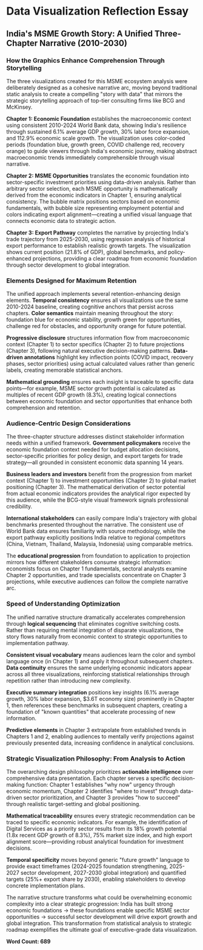 # Data Visualization Reflection Essay
## India's MSME Growth Story: A Unified Three-Chapter Narrative (2010-2030)

### How the Graphics Enhance Comprehension Through Storytelling

The three visualizations created for this MSME ecosystem analysis were deliberately designed as a cohesive narrative arc, moving beyond traditional static analysis to create a compelling "story with data" that mirrors the strategic storytelling approach of top-tier consulting firms like BCG and McKinsey. 

**Chapter 1: Economic Foundation** establishes the macroeconomic context using consistent 2010-2024 World Bank data, showing India's resilience through sustained 6.1% average GDP growth, 30% labor force expansion, and 112.9% economic scale growth. The visualization uses color-coded periods (foundation blue, growth green, COVID challenge red, recovery orange) to guide viewers through India's economic journey, making abstract macroeconomic trends immediately comprehensible through visual narrative.

**Chapter 2: MSME Opportunities** translates the economic foundation into sector-specific investment priorities using data-driven analysis. Rather than arbitrary sector selection, each MSME opportunity is mathematically derived from the economic indicators in Chapter 1, ensuring analytical consistency. The bubble matrix positions sectors based on economic fundamentals, with bubble size representing employment potential and colors indicating export alignment—creating a unified visual language that connects economic data to strategic action.

**Chapter 3: Export Pathway** completes the narrative by projecting India's trade trajectory from 2025-2030, using regression analysis of historical export performance to establish realistic growth targets. The visualization shows current position (21.8% of GDP), global benchmarks, and policy-enhanced projections, providing a clear roadmap from economic foundation through sector development to global integration.

### Elements Designed for Maximum Retention

The unified approach implements several retention-enhancing design elements. **Temporal consistency** ensures all visualizations use the same 2010-2024 baseline, creating cognitive anchors that persist across chapters. **Color semantics** maintain meaning throughout the story: foundation blue for economic stability, growth green for opportunities, challenge red for obstacles, and opportunity orange for future potential.

**Progressive disclosure** structures information flow from macroeconomic context (Chapter 1) to sector specifics (Chapter 2) to future projections (Chapter 3), following natural executive decision-making patterns. **Data-driven annotations** highlight key inflection points (COVID impact, recovery phases, sector priorities) using actual calculated values rather than generic labels, creating memorable statistical anchors.

**Mathematical grounding** ensures each insight is traceable to specific data points—for example, MSME sector growth potential is calculated as multiples of recent GDP growth (8.3%), creating logical connections between economic foundation and sector opportunities that enhance both comprehension and retention.

### Audience-Centric Design Considerations

The three-chapter structure addresses distinct stakeholder information needs within a unified framework. **Government policymakers** receive the economic foundation context needed for budget allocation decisions, sector-specific priorities for policy design, and export targets for trade strategy—all grounded in consistent economic data spanning 14 years.

**Business leaders and investors** benefit from the progression from market context (Chapter 1) to investment opportunities (Chapter 2) to global market positioning (Chapter 3). The mathematical derivation of sector potential from actual economic indicators provides the analytical rigor expected by this audience, while the BCG-style visual framework signals professional credibility.

**International stakeholders** can easily compare India's trajectory with global benchmarks presented throughout the narrative. The consistent use of World Bank data ensures familiarity with source methodology, while the export pathway explicitly positions India relative to regional competitors (China, Vietnam, Thailand, Malaysia, Indonesia) using comparable metrics.

The **educational progression** from foundation to application to projection mirrors how different stakeholders consume strategic information: economists focus on Chapter 1 fundamentals, sectoral analysts examine Chapter 2 opportunities, and trade specialists concentrate on Chapter 3 projections, while executive audiences can follow the complete narrative arc.

### Speed of Understanding Optimization

The unified narrative structure dramatically accelerates comprehension through **logical sequencing** that eliminates cognitive switching costs. Rather than requiring mental integration of disparate visualizations, the story flows naturally from economic context to strategic opportunities to implementation pathway.

**Consistent visual vocabulary** means audiences learn the color and symbol language once (in Chapter 1) and apply it throughout subsequent chapters. **Data continuity** ensures the same underlying economic indicators appear across all three visualizations, reinforcing statistical relationships through repetition rather than introducing new complexity.

**Executive summary integration** positions key insights (6.1% average growth, 30% labor expansion, $3.6T economy size) prominently in Chapter 1, then references these benchmarks in subsequent chapters, creating a foundation of "known quantities" that accelerate processing of new information.

**Predictive elements** in Chapter 3 extrapolate from established trends in Chapters 1 and 2, enabling audiences to mentally verify projections against previously presented data, increasing confidence in analytical conclusions.

### Strategic Visualization Philosophy: From Analysis to Action

The overarching design philosophy prioritizes **actionable intelligence** over comprehensive data presentation. Each chapter serves a specific decision-making function: Chapter 1 establishes "why now" urgency through economic momentum, Chapter 2 identifies "where to invest" through data-driven sector prioritization, and Chapter 3 provides "how to succeed" through realistic target-setting and global positioning.

**Mathematical traceability** ensures every strategic recommendation can be traced to specific economic indicators. For example, the identification of Digital Services as a priority sector results from its 18% growth potential (1.8x recent GDP growth of 8.3%), 75% market size index, and high export alignment score—providing robust analytical foundation for investment decisions.

**Temporal specificity** moves beyond generic "future growth" language to provide exact timeframes (2024-2025 foundation strengthening, 2025-2027 sector development, 2027-2030 global integration) and quantified targets (25%+ export share by 2030), enabling stakeholders to develop concrete implementation plans.

The narrative structure transforms what could be overwhelming economic complexity into a clear strategic progression: India has built strong economic foundations → these foundations enable specific MSME sector opportunities → successful sector development will drive export growth and global integration. This transformation from statistical analysis to strategic roadmap exemplifies the ultimate goal of executive-grade data visualization.

**Word Count: 689** 